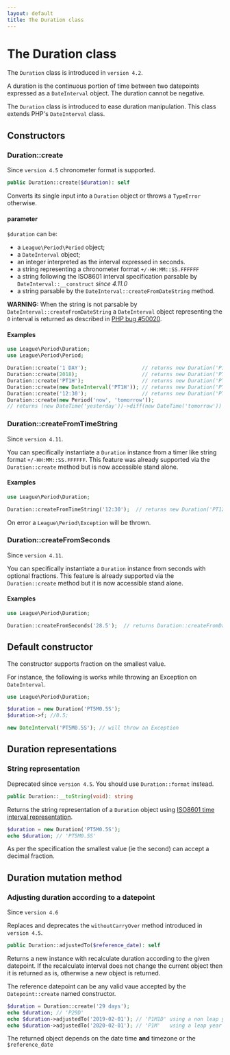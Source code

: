 ```yaml
---
layout: default
title: The Duration class
---
```


# The Duration class

<p class="message-info">The <code>Duration</code> class is introduced in <code>version 4.2</code>.</p>

A duration is the continuous portion of time between two datepoints expressed as a `DateInterval` object. The duration cannot be negative.

The `Duration` class is introduced to ease duration manipulation. This class extends PHP's `DateInterval` class.

## Constructors

### Duration::create

<p class="message-info">Since <code>version 4.5</code> chronometer format is supported.</p>

~~~php
public Duration::create($duration): self
~~~

Converts its single input into a `Duration` object or throws a `TypeError` otherwise.

#### parameter

`$duration` can be:

- a `League\Period\Period` object;
- a `DateInterval` object;
- an integer interpreted as the interval expressed in seconds.
- a string representing a chronometer format `+/-HH:MM::SS.FFFFFF`
- a string following the ISO8601 interval specification parsable by `DateInterval::__construct` *since 4.11.0*
- a string parsable by the `DateInterval::createFromDateString` method.

<p class="message-warning"><strong>WARNING:</strong> When the string is not parsable by <code>DateInterval::createFromDateString</code> a <code>DateInterval</code> object representing the <code>0</code> interval is returned as described in <a href="https://bugs.php.net/bug.php?id=50020">PHP bug #50020</a>.</p>

#### Examples

~~~php
use League\Period\Duration;
use League\Period\Period;

Duration::create('1 DAY');                  // returns new Duration('P1D')
Duration::create(2018);                     // returns new Duration('PT2018S')
Duration::create('PT1H');                   // returns new Duration('PT1H')
Duration::create(new DateInterval('PT1H')); // returns new Duration('PT1H')
Duration::create('12:30');                  // returns new Duration('PT12M30S')  
Duration::create(new Period('now', 'tomorrow'));
// returns (new DateTime('yesterday'))->diff(new DateTime('tomorrow'))
~~~

### Duration::createFromTimeString

<p class="message-info">Since <code>version 4.11</code>.</p>

You can specifically instantiate a `Duration` instance from a timer like string format `+/-HH:MM::SS.FFFFFF`.
This feature was already supported via the `Duration::create` method but is now accessible stand alone.

#### Examples

~~~php
use League\Period\Duration;

Duration::createFromTimeString('12:30');  // returns new Duration('PT12M30S')  
~~~

On error a `League\Period\Exception` will be thrown.

### Duration::createFromSeconds

<p class="message-info">Since <code>version 4.11</code>.</p>

You can specifically instantiate a `Duration` instance from seconds with optional fractions.
This feature is already supported via the `Duration::create` method but it is now accessible stand alone.

#### Examples

~~~php
use League\Period\Duration;

Duration::createFromSeconds('28.5');  // returns Duration::createFromDateString('28 seconds 500000 microseconds')  
~~~

## Default constructor

The constructor supports fraction on the smallest value.

For instance, the following is works while throwing an Exception on `DateInterval`.

~~~php
use League\Period\Duration;

$duration = new Duration('PT5M0.5S');
$duration->f; //0.5;

new DateInterval('PT5M0.5S'); // will throw an Exception
~~~

## Duration representations

### String representation

<p class="message-notice">Deprecated since <code>version 4.5</code>. You should use <code>Duration::format</code> instead.</p>

~~~php
public Duration::__toString(void): string
~~~

Returns the string representation of a `Duration` object using [ISO8601 time interval representation](http://en.wikipedia.org/wiki/ISO_8601#Durations).

~~~php
$duration = new Duration('PT5M0.5S');
echo $duration; // 'PT5M0.5S'
~~~

As per the specification the smallest value (ie the second) can accept a decimal fraction.

## Duration mutation method

### Adjusting duration according to a datepoint

<p class="message-info">Since <code>version 4.6</code></p>
<p class="message-notice">Replaces and deprecates the <code>withoutCarryOver</code> method introduced in <code>version 4.5</code>.</p>

~~~php
public Duration::adjustedTo($reference_date): self
~~~

Returns a new instance with recalculate duration according to the given datepoint. If the recalculate interval does not change the current object then it is returned as is, otherwise a new object is returned.

The reference datepoint can be any valid vaue accepted by the `Datepoint::create` named constructor.  

~~~php
$duration = Duration::create('29 days');
echo $duration; // 'P29D'
echo $duration->adjustedTo('2019-02-01'); // 'P1M1D' using a non leap year
echo $duration->adjustedTo('2020-02-01'); // 'P1M'   using a leap year
~~~

<p class="message-notice">The returned object depends on the date time <strong>and</strong> timezone or the <code>$reference_date</code></p>
